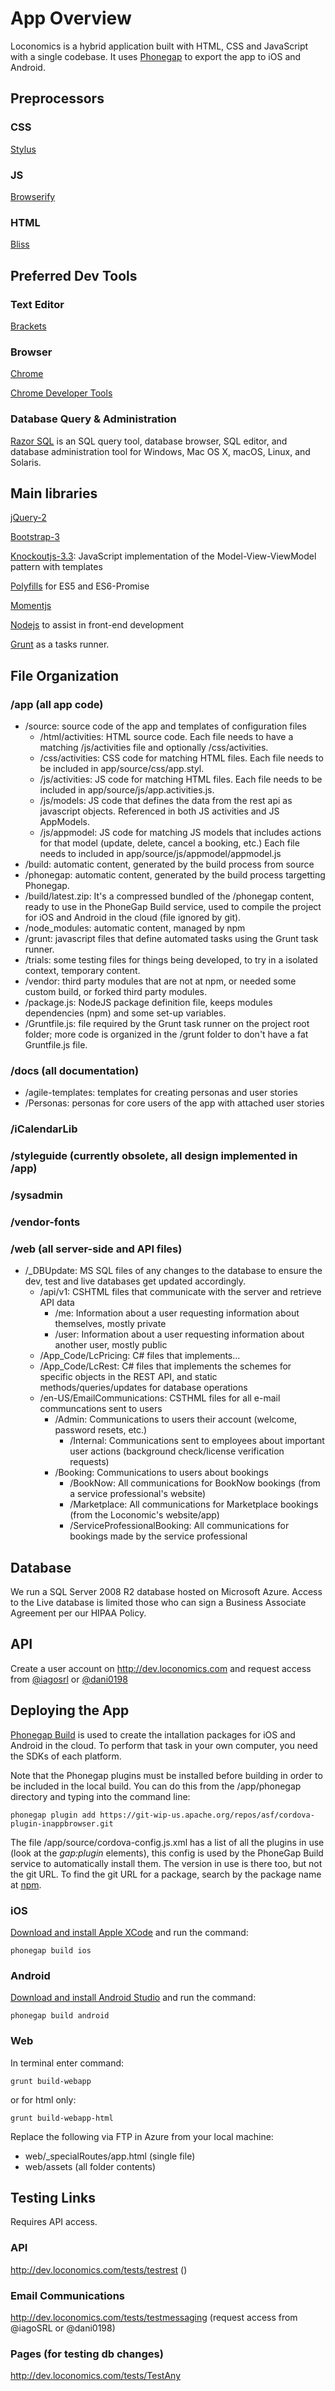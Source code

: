 # App Overview
Loconomics is a hybrid application built with HTML, CSS and JavaScript with a single codebase. It uses [Phonegap](http://phonegap.com/) to export the app to iOS and Android.

## Preprocessors
### CSS 
[Stylus](http://stylus-lang.com)

### JS 
[Browserify](http://browserify.org/)

### HTML 
[Bliss](html)

## Preferred Dev Tools
### Text Editor
[Brackets](http://brackets.io/)

### Browser
[Chrome](https://www.google.com/chrome/browser/desktop/index.html)

[Chrome Developer Tools](https://developer.chrome.com/devtools)

### Database Query & Administration
[Razor SQL](https://razorsql.com/) is an SQL query tool, database browser, SQL editor, and database administration tool for Windows, Mac OS X, macOS, Linux, and Solaris.

## Main libraries
[jQuery-2](https://jquery.com)

[Bootstrap-3](http://getbootstrap.com)

[Knockoutjs-3.3](http://knockoutjs.com): JavaScript implementation of the Model-View-ViewModel pattern with templates

[Polyfills](https://www.npmjs.com/package/js-polyfills) for ES5 and ES6-Promise

[Momentjs](http://momentjs.com/)

[Nodejs](https://nodejs.org/en/) to assist in front-end development

[Grunt](http://gruntjs.com/) as a tasks runner.


## File Organization
### /app (all app code)
  - /source: source code of the app and templates of configuration files
    - /html/activities: HTML source code. Each file needs to have a matching /js/activities file and optionally /css/activities.   
    - /css/activities: CSS code for matching HTML files. Each file needs to be included in app/source/css/app.styl.   
    - /js/activities: JS code for matching HTML files. Each file needs to be included in app/source/js/app.activities.js.   
    - /js/models: JS code that defines the data from the rest api as javascript objects. Referenced in both JS activities and JS AppModels.   
    - /js/appmodel: JS code for matching JS models that includes actions for that model (update, delete, cancel a booking, etc.) Each file needs to included in app/source/js/appmodel/appmodel.js
  - /build: automatic content, generated by the build process from source
  - /phonegap: automatic content, generated by the build process targetting Phonegap.
  - /build/latest.zip: It's a compressed bundled of the /phonegap content, ready to use in the PhoneGap Build service, used to compile the project for iOS and Android in the cloud (file ignored by git).
  - /node_modules: automatic content, managed by npm
  - /grunt: javascript files that define automated tasks using the Grunt task runner.
  - /trials: some testing files for things being developed, to try in a isolated context, temporary content.
  - /vendor: third party modules that are not at npm, or needed some custom build, or forked third party modules.
  - /package.js: NodeJS package definition file, keeps modules dependencies (npm) and some set-up variables.
  - /Gruntfile.js: file required by the Grunt task runner on the project root folder; more code is organized in the /grunt folder to don't have a fat Gruntfile.js file.

### /docs (all documentation)
- /agile-templates: templates for creating personas and user stories
- /Personas: personas for core users of the app with attached user stories

### /iCalendarLib

### /styleguide (currently obsolete, all design implemented in /app)

### /sysadmin

### /vendor-fonts

### /web (all server-side and API files)
- /_DBUpdate: MS SQL files of any changes to the database to ensure the dev, test and live databases get updated accordingly.
  - /api/v1: CSHTML files that communicate with the server and retrieve API data
    - /me: Information about a user requesting information about themselves, mostly private  
    - /user: Information about a user requesting information about another user, mostly public  
  - /App_Code/LcPricing: C# files that implements...
  - /App_Code/LcRest: C# files that implements the schemes for specific objects in the REST API, and static methods/queries/updates for database operations
  - /en-US/EmailCommunications: CSTHML files for all e-mail communcations sent to users
    - /Admin: Communications to users their account (welcome, password resets, etc.) 
      - /Internal: Communications sent to employees about important user actions (background check/license verification requests)
    - /Booking: Communications to users about bookings
      - /BookNow: All communications for BookNow bookings (from a service professional's website)
      - /Marketplace: All communications for Marketplace bookings (from the Loconomic's website/app)
      - /ServiceProfessionalBooking: All communications for bookings made by the service professional 

## Database  
We run a SQL Server 2008 R2 database hosted on Microsoft Azure. Access to the Live database is limited those who can sign a Business Associate Agreement per our HIPAA Policy.

## API
Create a user account on http://dev.loconomics.com and request access from [@iagosrl](mailto:iagosrl@gmail.com) or [@dani0198](mailto:joshua.danielson@loconomics.com)

## Deploying the App

[Phonegap Build](https://build.phonegap.com/) is used to create the intallation packages for iOS and Android in the cloud. To perform that task in your own computer, you need the SDKs of each platform.

Note that the Phonegap plugins must be installed before building in order to be included in the local build. You can do this from the /app/phonegap directory and typing into the command line:
```
phonegap plugin add https://git-wip-us.apache.org/repos/asf/cordova-plugin-inappbrowser.git
```
The file /app/source/cordova-config.js.xml has a list of all the plugins in use (look at the *gap:plugin* elements), this config is used by the PhoneGap Build service to automatically install them. The version in use is there too, but not the git URL. To find the git URL for a package, search by the package name at [npm](https://www.npmjs.com/).

### iOS 
[Download and install Apple XCode](https://itunes.apple.com/us/app/xcode/id497799835?mt=12) and run the command:
```
phonegap build ios
```  

### Android
[Download and install Android Studio](https://developer.android.com/studio/index.html) and run the command:
```
phonegap build android
```

### Web
In terminal enter command:
```
grunt build-webapp
```
or for html only:
```
grunt build-webapp-html 
```
Replace the following via FTP in Azure from your local machine:
- web/_specialRoutes/app.html (single file)
- web/assets (all folder contents)

## Testing Links
Requires API access.

### API
http://dev.loconomics.com/tests/testrest ()

### Email Communications
http://dev.loconomics.com/tests/testmessaging (request access from @iagoSRL or @dani0198)

### Pages (for testing db changes)
http://dev.loconomics.com/tests/TestAny 







